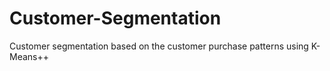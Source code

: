 # Customer-Segmentation
Customer segmentation based on the customer purchase patterns using K-Means++
